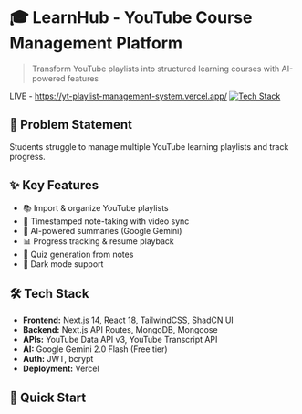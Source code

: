 # 🎓 LearnHub - YouTube Course Management Platform

> Transform YouTube playlists into structured learning courses with AI-powered features

LIVE - https://yt-playlist-management-system.vercel.app/
[![Tech Stack](https://img.shields.io/badge/Next.js-14-black)](https://nextjs.org)

## 🎯 Problem Statement
Students struggle to manage multiple YouTube learning playlists and track progress.

## ✨ Key Features
- 📚 Import & organize YouTube playlists
- 📝 Timestamped note-taking with video sync
- 🤖 AI-powered summaries (Google Gemini)
- 📊 Progress tracking & resume playback
- 🎯 Quiz generation from notes
- 🌙 Dark mode support

## 🛠️ Tech Stack
- **Frontend:** Next.js 14, React 18, TailwindCSS, ShadCN UI
- **Backend:** Next.js API Routes, MongoDB, Mongoose
- **APIs:** YouTube Data API v3, YouTube Transcript API
- **AI:** Google Gemini 2.0 Flash (Free tier)
- **Auth:** JWT, bcrypt
- **Deployment:** Vercel




## 🚀 Quick Start
